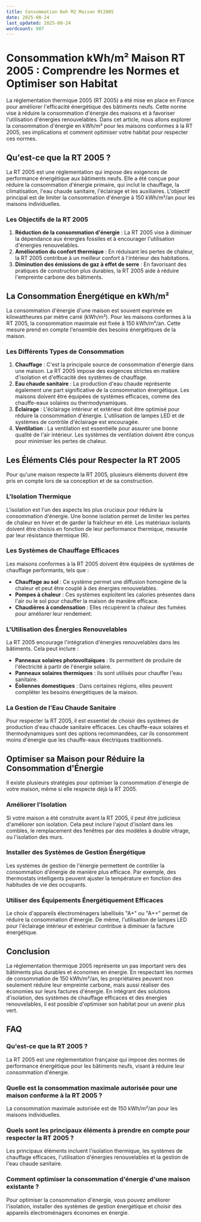 ```yaml
---
title: Consommation Kwh M2 Maison Rt2005
date: 2025-08-24
last_updated: 2025-08-24
wordcount: 987
---
```


# Consommation kWh/m² Maison RT 2005 : Comprendre les Normes et Optimiser son Habitat

La réglementation thermique 2005 (RT 2005) a été mise en place en France pour améliorer l'efficacité énergétique des bâtiments neufs. Cette norme vise à réduire la consommation d'énergie des maisons et à favoriser l'utilisation d'énergies renouvelables. Dans cet article, nous allons explorer la consommation d'énergie en kWh/m² pour les maisons conformes à la RT 2005, ses implications et comment optimiser votre habitat pour respecter ces normes.

## Qu'est-ce que la RT 2005 ?

La RT 2005 est une réglementation qui impose des exigences de performance énergétique aux bâtiments neufs. Elle a été conçue pour réduire la consommation d'énergie primaire, qui inclut le chauffage, la climatisation, l'eau chaude sanitaire, l'éclairage et les auxiliaires. L'objectif principal est de limiter la consommation d'énergie à 150 kWh/m²/an pour les maisons individuelles.

### Les Objectifs de la RT 2005

1. **Réduction de la consommation d'énergie** : La RT 2005 vise à diminuer la dépendance aux énergies fossiles et à encourager l'utilisation d'énergies renouvelables.
2. **Amélioration du confort thermique** : En réduisant les pertes de chaleur, la RT 2005 contribue à un meilleur confort à l'intérieur des habitations.
3. **Diminution des émissions de gaz à effet de serre** : En favorisant des pratiques de construction plus durables, la RT 2005 aide à réduire l'empreinte carbone des bâtiments.

## La Consommation Énergétique en kWh/m²

La consommation d'énergie d'une maison est souvent exprimée en kilowattheures par mètre carré (kWh/m²). Pour les maisons conformes à la RT 2005, la consommation maximale est fixée à 150 kWh/m²/an. Cette mesure prend en compte l'ensemble des besoins énergétiques de la maison.

### Les Différents Types de Consommation

1. **Chauffage** : C'est la principale source de consommation d'énergie dans une maison. La RT 2005 impose des exigences strictes en matière d'isolation et d'efficacité des systèmes de chauffage.
2. **Eau chaude sanitaire** : La production d'eau chaude représente également une part significative de la consommation énergétique. Les maisons doivent être équipées de systèmes efficaces, comme des chauffe-eaux solaires ou thermodynamiques.
3. **Éclairage** : L'éclairage intérieur et extérieur doit être optimisé pour réduire la consommation d'énergie. L'utilisation de lampes LED et de systèmes de contrôle d'éclairage est encouragée.
4. **Ventilation** : La ventilation est essentielle pour assurer une bonne qualité de l'air intérieur. Les systèmes de ventilation doivent être conçus pour minimiser les pertes de chaleur.

## Les Éléments Clés pour Respecter la RT 2005

Pour qu'une maison respecte la RT 2005, plusieurs éléments doivent être pris en compte lors de sa conception et de sa construction.

### L'Isolation Thermique

L'isolation est l'un des aspects les plus cruciaux pour réduire la consommation d'énergie. Une bonne isolation permet de limiter les pertes de chaleur en hiver et de garder la fraîcheur en été. Les matériaux isolants doivent être choisis en fonction de leur performance thermique, mesurée par leur résistance thermique (R).

### Les Systèmes de Chauffage Efficaces

Les maisons conformes à la RT 2005 doivent être équipées de systèmes de chauffage performants, tels que :

- **Chauffage au sol** : Ce système permet une diffusion homogène de la chaleur et peut être couplé à des énergies renouvelables.
- **Pompes à chaleur** : Ces systèmes exploitent les calories présentes dans l'air ou le sol pour chauffer la maison de manière efficace.
- **Chaudières à condensation** : Elles récupèrent la chaleur des fumées pour améliorer leur rendement.

### L'Utilisation des Énergies Renouvelables

La RT 2005 encourage l'intégration d'énergies renouvelables dans les bâtiments. Cela peut inclure :

- **Panneaux solaires photovoltaïques** : Ils permettent de produire de l'électricité à partir de l'énergie solaire.
- **Panneaux solaires thermiques** : Ils sont utilisés pour chauffer l'eau sanitaire.
- **Éoliennes domestiques** : Dans certaines régions, elles peuvent compléter les besoins énergétiques de la maison.

### La Gestion de l'Eau Chaude Sanitaire

Pour respecter la RT 2005, il est essentiel de choisir des systèmes de production d'eau chaude sanitaire efficaces. Les chauffe-eaux solaires et thermodynamiques sont des options recommandées, car ils consomment moins d'énergie que les chauffe-eaux électriques traditionnels.

## Optimiser sa Maison pour Réduire la Consommation d'Énergie

Il existe plusieurs stratégies pour optimiser la consommation d'énergie de votre maison, même si elle respecte déjà la RT 2005.

### Améliorer l'Isolation

Si votre maison a été construite avant la RT 2005, il peut être judicieux d'améliorer son isolation. Cela peut inclure l'ajout d'isolant dans les combles, le remplacement des fenêtres par des modèles à double vitrage, ou l'isolation des murs.

### Installer des Systèmes de Gestion Énergétique

Les systèmes de gestion de l'énergie permettent de contrôler la consommation d'énergie de manière plus efficace. Par exemple, des thermostats intelligents peuvent ajuster la température en fonction des habitudes de vie des occupants.

### Utiliser des Équipements Énergétiquement Efficaces

Le choix d'appareils électroménagers labellisés "A+" ou "A++" permet de réduire la consommation d'énergie. De même, l'utilisation de lampes LED pour l'éclairage intérieur et extérieur contribue à diminuer la facture énergétique.

## Conclusion

La réglementation thermique 2005 représente un pas important vers des bâtiments plus durables et économes en énergie. En respectant les normes de consommation de 150 kWh/m²/an, les propriétaires peuvent non seulement réduire leur empreinte carbone, mais aussi réaliser des économies sur leurs factures d'énergie. En intégrant des solutions d'isolation, des systèmes de chauffage efficaces et des énergies renouvelables, il est possible d'optimiser son habitat pour un avenir plus vert.

## FAQ

### Qu'est-ce que la RT 2005 ?

La RT 2005 est une réglementation française qui impose des normes de performance énergétique pour les bâtiments neufs, visant à réduire leur consommation d'énergie.

### Quelle est la consommation maximale autorisée pour une maison conforme à la RT 2005 ?

La consommation maximale autorisée est de 150 kWh/m²/an pour les maisons individuelles.

### Quels sont les principaux éléments à prendre en compte pour respecter la RT 2005 ?

Les principaux éléments incluent l'isolation thermique, les systèmes de chauffage efficaces, l'utilisation d'énergies renouvelables et la gestion de l'eau chaude sanitaire.

### Comment optimiser la consommation d'énergie d'une maison existante ?

Pour optimiser la consommation d'énergie, vous pouvez améliorer l'isolation, installer des systèmes de gestion énergétique et choisir des appareils électroménagers économes en énergie.